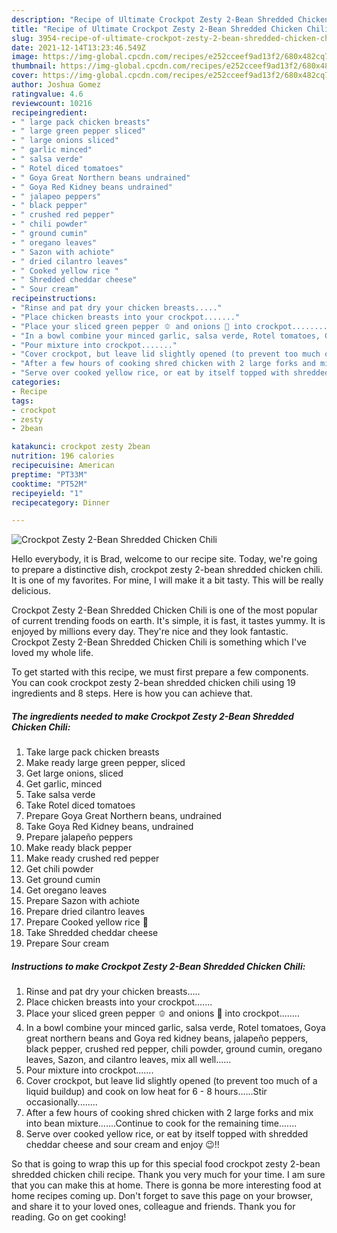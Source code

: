 ```yaml
---
description: "Recipe of Ultimate Crockpot Zesty 2-Bean Shredded Chicken Chili"
title: "Recipe of Ultimate Crockpot Zesty 2-Bean Shredded Chicken Chili"
slug: 3954-recipe-of-ultimate-crockpot-zesty-2-bean-shredded-chicken-chili
date: 2021-12-14T13:23:46.549Z
image: https://img-global.cpcdn.com/recipes/e252cceef9ad13f2/680x482cq70/crockpot-zesty-2-bean-shredded-chicken-chili-recipe-main-photo.jpg
thumbnail: https://img-global.cpcdn.com/recipes/e252cceef9ad13f2/680x482cq70/crockpot-zesty-2-bean-shredded-chicken-chili-recipe-main-photo.jpg
cover: https://img-global.cpcdn.com/recipes/e252cceef9ad13f2/680x482cq70/crockpot-zesty-2-bean-shredded-chicken-chili-recipe-main-photo.jpg
author: Joshua Gomez
ratingvalue: 4.6
reviewcount: 10216
recipeingredient:
- " large pack chicken breasts"
- " large green pepper sliced"
- " large onions sliced"
- " garlic minced"
- " salsa verde"
- " Rotel diced tomatoes"
- " Goya Great Northern beans undrained"
- " Goya Red Kidney beans undrained"
- " jalapeo peppers"
- " black pepper"
- " crushed red pepper"
- " chili powder"
- " ground cumin"
- " oregano leaves"
- " Sazon with achiote"
- " dried cilantro leaves"
- " Cooked yellow rice "
- " Shredded cheddar cheese"
- " Sour cream"
recipeinstructions:
- "Rinse and pat dry your chicken breasts....."
- "Place chicken breasts into your crockpot......."
- "Place your sliced green pepper 🫑 and onions 🧅 into crockpot........"
- "In a bowl combine your minced garlic, salsa verde, Rotel tomatoes, Goya great northern beans and Goya red kidney beans, jalapeño peppers, black pepper, crushed red pepper, chili powder, ground cumin, oregano leaves, Sazon, and cilantro leaves, mix all well......"
- "Pour mixture into crockpot......."
- "Cover crockpot, but leave lid slightly opened (to prevent too much of a liquid buildup) and cook on low heat for 6 - 8 hours......Stir occasionally........"
- "After a few hours of cooking shred chicken with 2 large forks and mix into bean mixture.......Continue to cook for the remaining time......."
- "Serve over cooked yellow rice, or eat by itself topped with shredded cheddar cheese and sour cream and enjoy 😉!!"
categories:
- Recipe
tags:
- crockpot
- zesty
- 2bean

katakunci: crockpot zesty 2bean 
nutrition: 196 calories
recipecuisine: American
preptime: "PT33M"
cooktime: "PT52M"
recipeyield: "1"
recipecategory: Dinner

---
```



![Crockpot Zesty 2-Bean Shredded Chicken Chili](https://img-global.cpcdn.com/recipes/e252cceef9ad13f2/680x482cq70/crockpot-zesty-2-bean-shredded-chicken-chili-recipe-main-photo.jpg)

Hello everybody, it is Brad, welcome to our recipe site. Today, we're going to prepare a distinctive dish, crockpot zesty 2-bean shredded chicken chili. It is one of my favorites. For mine, I will make it a bit tasty. This will be really delicious.

Crockpot Zesty 2-Bean Shredded Chicken Chili is one of the most popular of current trending foods on earth. It's simple, it is fast, it tastes yummy. It is enjoyed by millions every day. They're nice and they look fantastic. Crockpot Zesty 2-Bean Shredded Chicken Chili is something which I've loved my whole life.




To get started with this recipe, we must first prepare a few components. You can cook crockpot zesty 2-bean shredded chicken chili using 19 ingredients and 8 steps. Here is how you can achieve that.

<!--inarticleads1-->

##### The ingredients needed to make Crockpot Zesty 2-Bean Shredded Chicken Chili:

1. Take  large pack chicken breasts
1. Make ready  large green pepper, sliced
1. Get  large onions, sliced
1. Get  garlic, minced
1. Take  salsa verde
1. Take  Rotel diced tomatoes
1. Prepare  Goya Great Northern beans, undrained
1. Take  Goya Red Kidney beans, undrained
1. Prepare  jalapeño peppers
1. Make ready  black pepper
1. Make ready  crushed red pepper
1. Get  chili powder
1. Get  ground cumin
1. Get  oregano leaves
1. Prepare  Sazon with achiote
1. Prepare  dried cilantro leaves
1. Prepare  Cooked yellow rice 🍚
1. Take  Shredded cheddar cheese
1. Prepare  Sour cream




<!--inarticleads2-->

##### Instructions to make Crockpot Zesty 2-Bean Shredded Chicken Chili:

1. Rinse and pat dry your chicken breasts.....
1. Place chicken breasts into your crockpot.......
1. Place your sliced green pepper 🫑 and onions 🧅 into crockpot........
1. In a bowl combine your minced garlic, salsa verde, Rotel tomatoes, Goya great northern beans and Goya red kidney beans, jalapeño peppers, black pepper, crushed red pepper, chili powder, ground cumin, oregano leaves, Sazon, and cilantro leaves, mix all well......
1. Pour mixture into crockpot.......
1. Cover crockpot, but leave lid slightly opened (to prevent too much of a liquid buildup) and cook on low heat for 6 - 8 hours......Stir occasionally........
1. After a few hours of cooking shred chicken with 2 large forks and mix into bean mixture.......Continue to cook for the remaining time.......
1. Serve over cooked yellow rice, or eat by itself topped with shredded cheddar cheese and sour cream and enjoy 😉!!




So that is going to wrap this up for this special food crockpot zesty 2-bean shredded chicken chili recipe. Thank you very much for your time. I am sure that you can make this at home. There is gonna be more interesting food at home recipes coming up. Don't forget to save this page on your browser, and share it to your loved ones, colleague and friends. Thank you for reading. Go on get cooking!
